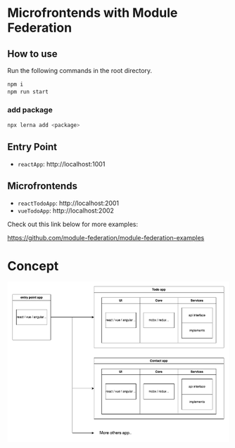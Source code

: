 # Microfrontends with Module Federation

## How to use

Run the following commands in the root directory.

```bash
npm i
npm run start
```

### add package
```bash
npx lerna add <package>
```

## Entry Point
- `reactApp`: http://localhost:1001

## Microfrontends
- `reactTodoApp`: http://localhost:2001
- `vueTodoApp`: http://localhost:2002

Check out this link below for more examples:

https://github.com/module-federation/module-federation-examples

# Concept

![image](https://github.com/roychen3/micro-frontends/blob/master/readmeAsset/concept.png?raw=true)